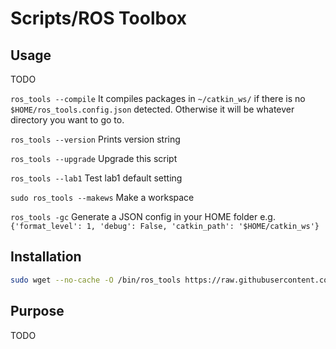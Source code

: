 # Scripts/ROS Toolbox

## Usage

TODO

`ros_tools --compile` It compiles packages in `~/catkin_ws/` if there is no `$HOME/ros_tools.config.json` detected. Otherwise it will be whatever directory you want to go to.

`ros_tools --version` Prints version string

`ros_tools --upgrade` Upgrade this script

`ros_tools --lab1` Test lab1 default setting

`sudo ros_tools --makews` Make a workspace

`ros_tools -gc` Generate a JSON config in your HOME folder e.g. `{'format_level': 1, 'debug': False, 'catkin_path': '$HOME/catkin_ws'}`

## Installation

```bash
sudo wget --no-cache -O /bin/ros_tools https://raw.githubusercontent.com/johnkramorbhz/Scripts/main/ros_toolbox/ros_tools.py && sudo chmod 777 /bin/ros_tools && sudo wget --no-cache -O /bin/ros_bashtools https://raw.githubusercontent.com/johnkramorbhz/Scripts/main/ros_toolbox/ros_tools.sh && sudo chmod 777 /bin/ros_bashtools
```

## Purpose

TODO